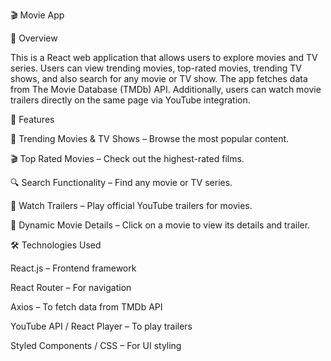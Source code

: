 🎬 Movie App

📌 Overview

This is a React web application that allows users to explore movies and TV series. Users can view trending movies, top-rated movies, trending TV shows, and also search for any movie or TV show. The app fetches data from The Movie Database (TMDb) API. Additionally, users can watch movie trailers directly on the same page via YouTube integration.

🚀 Features

🌟 Trending Movies & TV Shows – Browse the most popular content.

🎬 Top Rated Movies – Check out the highest-rated films.

🔍 Search Functionality – Find any movie or TV series.

🎥 Watch Trailers – Play official YouTube trailers for movies.

🔗 Dynamic Movie Details – Click on a movie to view its details and trailer.

🛠️ Technologies Used

React.js – Frontend framework

React Router – For navigation

Axios – To fetch data from TMDb API

YouTube API / React Player – To play trailers

Styled Components / CSS – For UI styling
